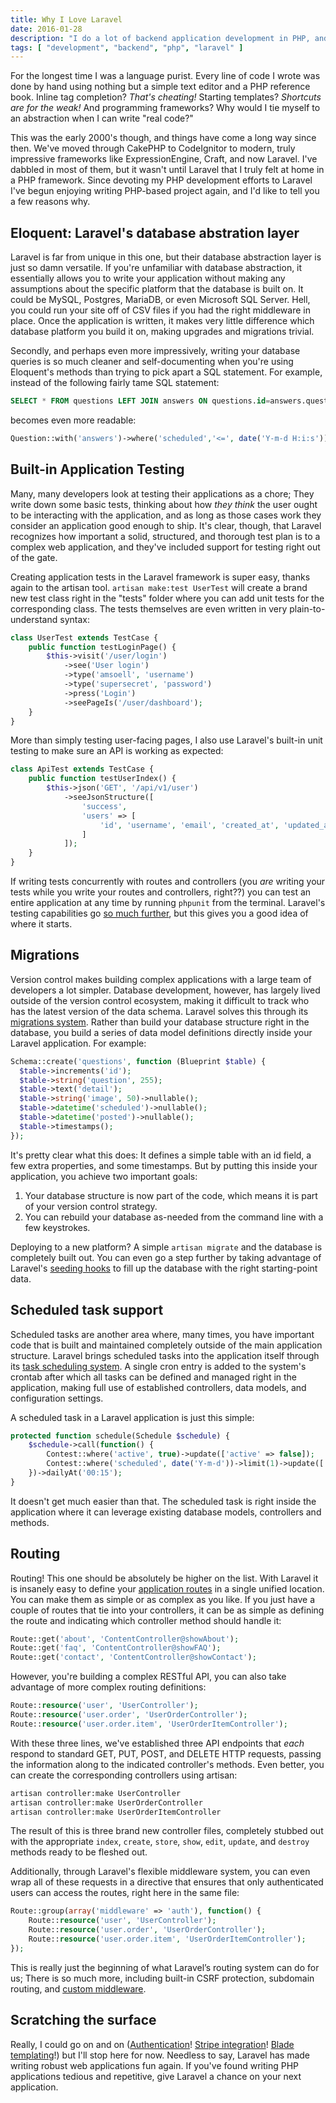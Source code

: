 ```yaml
---
title: Why I Love Laravel
date: 2016-01-28
description: "I do a lot of backend application development in PHP, and preferably with the Laravel framework. What do I love so much about Laravel? Glad you asked."
tags: [ "development", "backend", "php", "laravel" ]
---
```


For the longest time I was a language purist. Every line of code I wrote was done by hand using nothing but a simple text editor and a PHP reference book. Inline tag completion? _That's cheating!_ Starting templates? _Shortcuts are for the weak!_ And programming frameworks? Why would I tie myself to an abstraction when I can write "real code?"

This was the early 2000's though, and things have come a long way since then. We've moved through CakePHP to CodeIgnitor to modern, truly impressive frameworks like ExpressionEngine, Craft, and now Laravel. I've dabbled in most of them, but it wasn't until Laravel that I truly felt at home in a PHP framework. Since devoting my PHP development efforts to Laravel I've begun enjoying writing PHP-based project again, and I'd like to tell you a few reasons why.

## Eloquent: Laravel's database abstration layer

Laravel is far from unique in this one, but their database abstraction layer is just so damn versatile. If you're unfamiliar with database abstraction, it essentially allows you to write your application without making any assumptions about the specific platform that the database is built on. It could be MySQL, Postgres, MariaDB, or even Microsoft SQL Server. Hell, you could run your site off of CSV files if you had the right middleware in place. Once the application is written, it makes very little difference which database platform you build it on, making upgrades and migrations trivial.

Secondly, and perhaps even more impressively, writing your database queries is so much cleaner and self-documenting when you're using Eloquent's methods than trying to pick apart a SQL statement. For example, instead of the following fairly tame SQL statement:

```sql
SELECT * FROM questions LEFT JOIN answers ON questions.id=answers.question_id WHERE scheduled<=NOW() ORDER BY questions.scheduled LIMIT 1
```

becomes even more readable:

```php
Question::with('answers')->where('scheduled','<=', date('Y-m-d H:i:s'))->orderBy('scheduled', 'desc')->first()
```

## Built-in Application Testing

Many, many developers look at testing their applications as a chore; They write down some basic tests, thinking about how _they think_ the user ought to be interacting with the application, and as long as those cases work they consider an application good enough to ship. It's clear, though, that Laravel recognizes how important a solid, structured, and thorough test plan is to a complex web application, and they've included support for testing right out of the gate.

Creating application tests in the Laravel framework is super easy, thanks again to the artisan tool. `artisan make:test UserTest` will create a brand new test class right in the "tests" folder where you can add unit tests for the corresponding class. The tests themselves are even written in very plain-to-understand syntax:

```php
class UserTest extends TestCase {
    public function testLoginPage() {
        $this->visit('/user/login')
            ->see('User login')
            ->type('amsoell', 'username')
            ->type('supersecret', 'password')
            ->press('Login')
            ->seePageIs('/user/dashboard');
    }
}
```

More than simply testing user-facing pages, I also use Laravel's built-in unit testing to make sure an API is working as expected:

```php
class ApiTest extends TestCase {
    public function testUserIndex() {
        $this->json('GET', '/api/v1/user')
            ->seeJsonStructure([
                'success',
                'users' => [
                    'id', 'username', 'email', 'created_at', 'updated_at'
                ]
            ]);
    }
}
```

If writing tests concurrently with routes and controllers (you _are_ writing your tests while you write your routes and controllers, right??) you can test an entire application at any time by running `phpunit` from the terminal. Laravel's testing capabilities go [so much further](https://laravel.com/docs/testing), but this gives you a good idea of where it starts.

## Migrations

Version control makes building complex applications with a large team of developers a lot simpler. Database development, however, has largely lived outside of the version control ecosystem, making it difficult to track who has the latest version of the data schema. Laravel solves this through its [migrations system](https://laravel.com/docs/migrations). Rather than build your database structure right in the database, you build a series of data model definitions directly inside your Laravel application. For example:

```php
Schema::create('questions', function (Blueprint $table) {
  $table->increments('id');
  $table->string('question', 255);
  $table->text('detail');
  $table->string('image', 50)->nullable();
  $table->datetime('scheduled')->nullable();
  $table->datetime('posted')->nullable();
  $table->timestamps();
});
```

It's pretty clear what this does: It defines a simple table with an id field, a few extra properties, and some timestamps. But by putting this inside your application, you achieve two important goals:

1. Your database structure is now part of the code, which means it is part of your version control strategy.
2. You can rebuild your database as-needed from the command line with a few keystrokes.

Deploying to a new platform? A simple `artisan migrate` and the database is completely built out. You can even go a step further by taking advantage of Laravel's [seeding hooks](https://laravel.com/docs/seeding) to fill up the database with the right starting-point data.

## Scheduled task support

Scheduled tasks are another area where, many times, you have important code that is built and maintained completely outside of the main application structure. Laravel brings scheduled tasks into the application itself through its [task scheduling system](https://laravel.com/docs/scheduling). A single cron entry is added to the system's crontab after which all tasks can be defined and managed right in the application, making full use of established controllers, data models, and configuration settings.

A scheduled task in a Laravel application is just this simple:

```php
protected function schedule(Schedule $schedule) {
    $schedule->call(function() {
        Contest::where('active', true)->update(['active' => false]);
        Contest::where('scheduled', date('Y-m-d'))->limit(1)->update(['active' => true]);
    })->dailyAt('00:15');
}
```

It doesn't get much easier than that. The scheduled task is right inside the application where it can leverage existing database models, controllers and methods.

## Routing

Routing! This one should be absolutely be higher on the list. With Laravel it is insanely easy to define your [application routes](https://laravel.com/docs/routing) in a single unified location. You can make them as simple or as complex as you like. If you just have a couple of routes that tie into your controllers, it can be as simple as defining the route and indicating which controller method should handle it:

```php
Route::get('about', 'ContentController@showAbout');
Route::get('faq', 'ContentController@showFAQ');
Route::get('contact', 'ContentController@showContact');
```

However, you're building a complex RESTful API, you can also take advantage of more complex routing definitions:

```php
Route::resource('user', 'UserController');
Route::resource('user.order', 'UserOrderController');
Route::resource('user.order.item', 'UserOrderItemController');
```

With these three lines, we've established three API endpoints that _each_ respond to standard GET, PUT, POST, and DELETE HTTP requests, passing the information along to the indicated controller's methods. Even better, you can create the corresponding controllers using artisan:

```bash
artisan controller:make UserController
artisan controller:make UserOrderController
artisan controller:make UserOrderItemController
```

The result of this is three brand new controller files, completely stubbed out with the appropriate `index`, `create`, `store`, `show`, `edit`, `update`, and `destroy` methods ready to be fleshed out.

Additionally, through Laravel's flexible middleware system, you can even wrap all of these requests in a directive that ensures that only authenticated users can access the routes, right here in the same file:

```php
Route::group(array('middleware' => 'auth'), function() {
    Route::resource('user', 'UserController');
    Route::resource('user.order', 'UserOrderController');
    Route::resource('user.order.item', 'UserOrderItemController');
});
```

This is really just the beginning of what Laravel’s routing system can do for us; There is so much more, including built-in CSRF protection, subdomain routing, and [custom middleware](https://laravel.com/docs/middleware).

## Scratching the surface

Really, I could go on and on ([Authentication](https://laravel.com/docs/authentication)! [Stripe integration](https://laravel.com/docs/billing)! [Blade templating](https://laravel.com/docs/blade)!) but I'll stop here for now. Needless to say, Laravel has made writing robust web applications fun again. If you've found writing PHP applications tedious and repetitive, give Laravel a chance on your next application.

